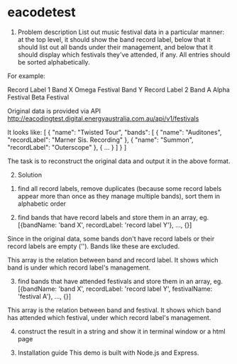 # eacodetest

1. Problem description
List out music festival data in a particular manner: at the top level, it should show the band record label, below that it should list out all bands under their management, and below that it should display which festivals they've attended, if any. All entries should be sorted alphabetically.

For example:

Record Label 1
    Band X
      Omega Festival
    Band Y
Record Label 2
    Band A
      Alpha Festival
      Beta Festival

Original data is provided via API http://eacodingtest.digital.energyaustralia.com.au/api/v1/festivals

It looks like: 
[
  {
    "name": "Twisted Tour",
    "bands": [
      {
        "name": "Auditones",
        "recordLabel": "Marner Sis. Recording"
      },
      {
        "name": "Summon",
        "recordLabel": "Outerscope"
      },
      {
        ...
      }
    ]
  }
]

The task is to reconstruct the original data and output it in the above format.

2. Solution
  1) find all record labels, remove duplicates (because some record labels appear more than once as they manage multiple bands), sort them in alphabetic order
  
  2) find bands that have record labels and store them in an array, eg.
  [{bandName: 'band X', recordLabel: 'record label Y'}, ..., {}]
  
  Since in the original data, some bands don't have record labels or their record labels are empty (''). Bands like these are excluded. 

  This array is the relation between band and record label. It shows which band is under which record label's management.

  3) find bands that have attended festivals and store them in an array, eg.
  [{bandName: 'band X', recordLabel: 'record label Y', festivalName: 'festival A'}, ..., {}]  

  This array is the relation between band and festival. It shows which band has attended which festival, under which record label's management.

  4) construct the result in a string and show it in terminal window or a html page

3. Installation guide
This demo is built with Node.js and Express. 
